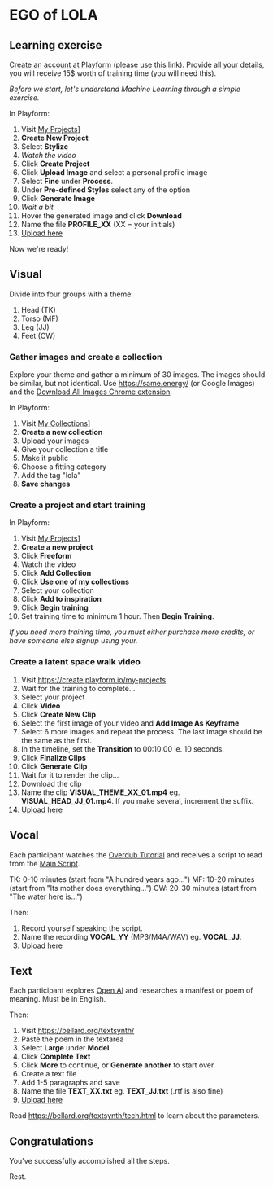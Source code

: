 # EGO of LOLA

## Learning exercise

[Create an account at Playform](http://fbuy.me/rB95k) (please use this link). Provide all your details, you will receive 15$ worth of training time (you will need this).

_Before we start, let's understand Machine Learning through a simple exercise._

In Playform:

1. Visit [My Projects](https://create.playform.io/my-projects)]
2. **Create New Project**
3. Select **Stylize**
4. _Watch the video_
5. Click **Create Project**
6. Click **Upload Image** and select a personal profile image
7. Select **Fine** under **Process**.
8. Under **Pre-defined Styles** select any of the option
9. Click **Generate Image**
10. _Wait a bit_
11. Hover the generated image and click **Download**
12. Name the file **PROFILE_XX** (XX = your initials)
13. [Upload here](https://bit.ly/3foQRin)

Now we're ready!

## Visual

Divide into four groups with a theme:

1. Head (TK)
2. Torso (MF)
3. Leg (JJ)
4. Feet (CW)

### Gather images and create a collection

Explore your theme and gather a minimum of 30 images. The images should be similar, but not identical. Use https://same.energy/ (or Google Images) and the [Download All Images Chrome extension](https://chrome.google.com/webstore/detail/download-all-images/ifipmflagepipjokmbdecpmjbibjnakm).

In Playform:

1. Visit [My Collections](https://create.playform.io/my-collections)]
2. **Create a new collection**
3. Upload your images
4. Give your collection a title
5. Make it public
6. Choose a fitting category
7. Add the tag "lola"
8. **Save changes**

### Create a project and start training

In Playform:

1. Visit [My Projects](https://create.playform.io/my-projects)]
2. **Create a new project**
3. Click **Freeform**
4. Watch the video
5. Click **Add Collection**
6. Click **Use one of my collections**
7. Select your collection
8. Click **Add to inspiration**
9. Click **Begin training**
10. Set training time to minimum 1 hour. Then **Begin Training**.

_If you need more training time, you must either purchase more credits, or have someone else signup using your._

### Create a latent space walk video

1. Visit https://create.playform.io/my-projects
2. Wait for the training to complete…
3. Select your project
4. Click **Video**
5. Click **Create New Clip**
6. Select the first image of your video and **Add Image As Keyframe**
7. Select 6 more images and repeat the process. The last image should be the same as the first.
8. In the timeline, set the **Transition** to 00:10:00 ie. 10 seconds.
9. Click **Finalize Clips**
10. Click **Generate Clip**
11. Wait for it to render the clip…
12. Download the clip
13. Name the clip **VISUAL_THEME_XX_01.mp4** eg. **VISUAL_HEAD_JJ_01.mp4**. If you make several, increment the suffix.
14. [Upload here](https://bit.ly/3foQRin)

## Vocal

Each participant watches the [Overdub Tutorial](https://coda.io/@overdub/overdub-scripts) and receives a script to read from the [Main Script](https://coda.io/@overdub/overdub-scripts/main-script-61).

TK: 0-10 minutes (start from "A hundred years ago…")
MF: 10-20 minutes (start from "Its mother does everything…")
CW: 20-30 minutes (start from "The water here is…")

Then:

1. Record yourself speaking the script.
2. Name the recording **VOCAL_YY** (MP3/M4A/WAV) eg. **VOCAL_JJ**.
3. [Upload here](https://bit.ly/3foQRin)

## Text

Each participant explores [Open AI](https://openai.com/) and researches a manifest or poem of meaning. Must be in English.

Then:

1. Visit https://bellard.org/textsynth/
2. Paste the poem in the textarea
3. Select **Large** under **Model**
4. Click **Complete Text**
5. Click **More** to continue, or **Generate another** to start over
6. Create a text file
7. Add 1-5 paragraphs and save
8. Name the file **TEXT_XX.txt** eg. **TEXT_JJ.txt** (.rtf is also fine)
9. [Upload here](https://bit.ly/3foQRin)

Read https://bellard.org/textsynth/tech.html to learn about the parameters.

## Congratulations

You've successfully accomplished all the steps.

Rest.
